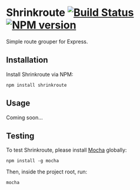 # Shrinkroute [![Build Status](https://travis-ci.org/gustavohenke/shrinkroute.png)](https://travis-ci.org/gustavohenke/shrinkroute) [![NPM version](https://badge.fury.io/js/shrinkroute.png)](http://badge.fury.io/js/shrinkroute)

Simple route grouper for Express.

## Installation

Install Shrinkroute via NPM:

```shell
npm install shrinkroute
```

## Usage

Coming soon...

## Testing

To test Shrinkroute, please install [Mocha](http://visionmedia.github.io/mocha) globally:

```shell
npm install -g mocha
```

Then, inside the project root, run:

```shell
mocha
```
